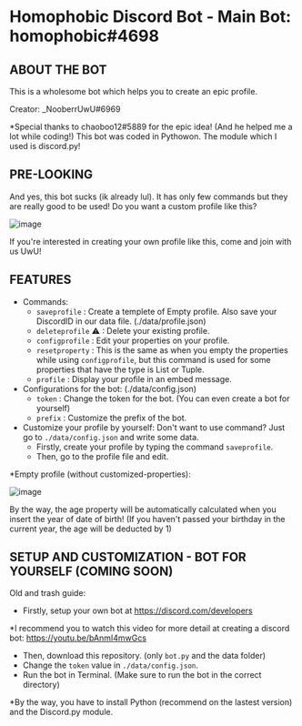 # Homophobic Discord Bot - Main Bot: homophobic#4698

ABOUT THE BOT
---------------
This is a wholesome bot which helps you to create an epic profile.

Creator: _NooberrUwU#6969

*Special thanks to chaoboo12#5889 for the epic idea! (And he helped me a lot while coding!)
This bot was coded in Pythowon. The module which I used is discord.py!

PRE-LOOKING
-------
And yes, this bot sucks (ik already lul). It has only few commands but they are really good to be used!
Do you want a custom profile like this?

![image](https://media.discordapp.net/attachments/808705440581287967/811258173188472872/unknown.png?width=491&height=421)

If you're interested in creating your own profile like this, come and join with us UwU!

FEATURES
--------
- Commands:
  - `saveprofile` : Create a templete of Empty profile. Also save your DiscordID in our data file. (./data/profile.json)
  - `deleteprofile` ⚠ : Delete your existing profile.
  - `configprofile` : Edit your properties on your profile.
  - `resetproperty` : This is the same as when you empty the properties while using `configprofile`, but this command is used for some properties that have the type is List or Tuple.
  - `profile` : Display your profile in an embed message.
- Configurations for the bot: (./data/config.json)
  - `token` : Change the token for the bot. (You can even create a bot for yourself)
  - `prefix` : Customize the prefix of the bot.
- Customize your profile by yourself: Don't want to use command? Just go to `./data/config.json` and write some data.
  - Firstly, create your profile by typing the command `saveprofile`.
  - Then, go to the profile file and edit.

*Empty profile (without customized-properties):

![image](https://media.discordapp.net/attachments/808705440581287967/811264342174466048/unknown.png?width=422&height=353)

By the way, the age property will be automatically calculated when you insert the year of date of birth! (If you haven't passed your birthday in the current year, the age will be deducted by 1)

SETUP AND CUSTOMIZATION - BOT FOR YOURSELF (COMING SOON)
------------------------------------------
Old and trash guide:

- Firstly, setup your own bot at <https://discord.com/developers>

*I recommend you to watch this video for more detail at creating a discord bot: <https://youtu.be/bAnmI4mwGcs>
- Then, download this repository. (only `bot.py` and the data folder)
- Change the `token` value in `./data/config.json`.
- Run the bot in Terminal. (Make sure to run the bot in the correct directory)

*By the way, you have to install Python (recommend on the lastest version) and the Discord.py module.
